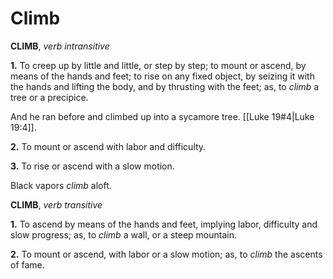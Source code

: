 # Climb

**CLIMB**, _verb intransitive_

**1.** To creep up by little and little, or step by step; to mount or ascend, by means of the hands and feet; to rise on any fixed object, by seizing it with the hands and lifting the body, and by thrusting with the feet; as, to _climb_ a tree or a precipice.

And he ran before and climbed up into a sycamore tree. [[Luke 19#4|Luke 19:4]].

**2.** To mount or ascend with labor and difficulty.

**3.** To rise or ascend with a slow motion.

Black vapors _climb_ aloft.

**CLIMB**, _verb transitive_

**1.** To ascend by means of the hands and feet, implying labor, difficulty and slow progress; as, to _climb_ a wall, or a steep mountain.

**2.** To mount or ascend, with labor or a slow motion; as, to _climb_ the ascents of fame.